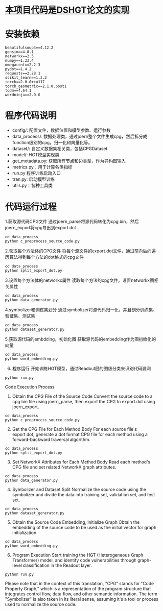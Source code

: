 # [本项目代码是DSHGT论文的实现](https://arxiv.org/pdf/2306.01376.pdf)

# 安装依赖

```
beautifulsoup4==4.12.2
gensim==4.0.1
networkx==2.5
numpy==1.23.4
omegaconf==2.2.3
pydot==1.4.2
requests==2.28.1
scikit_learn==1.3.2
torch==2.0.0+cu117
torch_geometric==2.1.0.post1
tqdm==4.64.1
wordninja==2.0.0
```

# 程序代码说明

- config/:  配置文件，数据位置和模型参数、运行参数
- data_process/:  数据处理类，通过joern整个文件生成cpg，然后拆分成function级别的cpg，归一化和向量化等。
- dataset/: 自定义数据集相关类，包括CPGDataset
- model/: HGT模型实现类
- get_metadata.py: 获取所有节点和边类型，作为异构图输入
- metrics.py：用于计算各类指标
- run.py 程序训练启动入口
- tran.py: 启动模型训练
- utils.py：各种工具类

# 代码运行过程
1.获取源代码CPG文件
通过joern_parse将源代码转化为cpg.bin，然后joern_export将cpg导出到export.dot
```shell
cd data_process
python c_preprocess_source_code.py
```
2.获取每个方法体的CPG文件
 将每个源文件的export.dot文件，通过前向后向遍历算法得到每个方法的dot格式的cpg文件
```shell
cd data_process
python split_export_dot.py
```
3.设置每个方法体的networkx属性
读取每个方法的cpg文件，设置networkx图相关属性
```shell
cd data_process
python data_generator.py
```
4.symbolizer和训练集划分
通过symbolizer将源代码归一化，并且划分训练集、验证集、测试集
```shell
cd data_process
python dataset_generator.py
```
5.获取源代码的embdding，初始化图
获取源代码的embedding作为图初始化的向量
```shell
cd data_process
python word_embedding.py
```
6. 程序运行 开始训练HGT模型，通过Readout层的图级分类来识别代码漏洞
```shell
python run.py
```

Code Execution Process
1. Obtain the CPG File of the Source Code Convert the source code to a cpg.bin file using joern_parse, then export the CPG to export.dot using joern_export.
```shell
cd data_process
python c_preprocess_source_code.py
```
2. Get the CPG File for Each Method Body For each source file's export.dot, generate a dot format CPG file for each method using a forward-backward traversal algorithm.
```shell
cd data_process
python split_export_dot.py
```
3. Set NetworkX Attributes for Each Method Body Read each method's CPG file and set related NetworkX graph attributes.
```shell
cd data_process
python data_generator.py
```
4. Symbolizer and Dataset Split Normalize the source code using the symbolizer and divide the data into training set, validation set, and test set.
```shell
cd data_process
python dataset_generator.py
```
5. Obtain the Source Code Embedding, Initialize Graph Obtain the embedding of the source code to be used as the initial vector for graph initialization.
```shell
cd data_process
python word_embedding.py
```

6. Program Execution Start training the HGT (Heterogeneous Graph Transformer) model, and identify code vulnerabilities through graph-level classification in the Readout layer.
```shell
python run.py
```

Please note that in the context of this translation, "CPG" stands for "Code Property Graph," which is a representation of the program structure that integrates control flow, data flow, and other semantic information. The term "Symbolizer" is also taken in its literal sense, assuming it's a tool or process used to normalize the source code.
